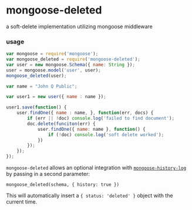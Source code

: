 # mongoose-deleted

a soft-delete implementation utilizing mongoose middleware

### usage

```javascript
var mongoose = require('mongoose');
var mongoose_deleted = require('mongoose-deleted');
var user = new mongoose.Schema({ name: String });
user = mongoose.model('user', user);
mongoose_deleted(user);

var name = "John Q Public";

var user1 = new user({ name : name });

user1.save(function() {
    user.findOne({ name : name, }, function(err, docs) {
        if (err || !doc) console.log('failed to find document');
        doc.delete(funciton(err) {
            user.findOne({ name: name }, function() {
                if (!doc) console.log('soft delete worked');
            })
        });
    });
});

```


`mongoose-deleted` allows an optional integration with [`mongoose-history-log`](https://www.npmjs.com/package/mongoose-history-log) by passing in a second parameter:

```javascriptgs
mongoose_deleted(schema, { history: true })
```

This will automatically insert a `{ status: 'deleted' }` object with the current time.
